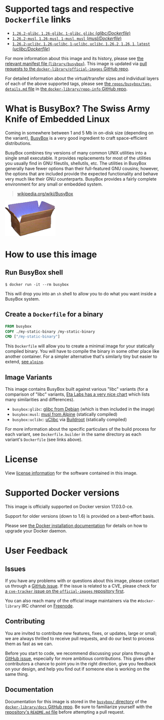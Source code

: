 # Supported tags and respective `Dockerfile` links

-	[`1.26.2-glibc`, `1.26-glibc`, `1-glibc`, `glibc` (*glibc/Dockerfile*)](https://github.com/docker-library/busybox/blob/dc7ac200409e8c5dc5c09ef26bfa82dbfec4605b/glibc/Dockerfile)
-	[`1.26.2-musl`, `1.26-musl`, `1-musl`, `musl` (*musl/Dockerfile*)](https://github.com/docker-library/busybox/blob/dc7ac200409e8c5dc5c09ef26bfa82dbfec4605b/musl/Dockerfile)
-	[`1.26.2-uclibc`, `1.26-uclibc`, `1-uclibc`, `uclibc`, `1.26.2`, `1.26`, `1`, `latest` (*uclibc/Dockerfile*)](https://github.com/docker-library/busybox/blob/dc7ac200409e8c5dc5c09ef26bfa82dbfec4605b/uclibc/Dockerfile)

For more information about this image and its history, please see [the relevant manifest file (`library/busybox`)](https://github.com/docker-library/official-images/blob/master/library/busybox). This image is updated via [pull requests to the `docker-library/official-images` GitHub repo](https://github.com/docker-library/official-images/pulls?q=label%3Alibrary%2Fbusybox).

For detailed information about the virtual/transfer sizes and individual layers of each of the above supported tags, please see [the `repos/busybox/tag-details.md` file](https://github.com/docker-library/repo-info/blob/master/repos/busybox/tag-details.md) in [the `docker-library/repo-info` GitHub repo](https://github.com/docker-library/repo-info).

# What is BusyBox? The Swiss Army Knife of Embedded Linux

Coming in somewhere between 1 and 5 Mb in on-disk size (depending on the variant), [BusyBox](http://www.busybox.net/) is a very good ingredient to craft space-efficient distributions.

BusyBox combines tiny versions of many common UNIX utilities into a single small executable. It provides replacements for most of the utilities you usually find in GNU fileutils, shellutils, etc. The utilities in BusyBox generally have fewer options than their full-featured GNU cousins; however, the options that are included provide the expected functionality and behave very much like their GNU counterparts. BusyBox provides a fairly complete environment for any small or embedded system.

> [wikipedia.org/wiki/BusyBox](https://en.wikipedia.org/wiki/BusyBox)

![logo](https://raw.githubusercontent.com/docker-library/docs/cc5d5e47fd7e0c57c9b8de4c1bfb6258e0dac85d/busybox/logo.png)

# How to use this image

## Run BusyBox shell

```console
$ docker run -it --rm busybox
```

This will drop you into an `sh` shell to allow you to do what you want inside a BusyBox system.

## Create a `Dockerfile` for a binary

```dockerfile
FROM busybox
COPY ./my-static-binary /my-static-binary
CMD ["/my-static-binary"]
```

This `Dockerfile` will allow you to create a minimal image for your statically compiled binary. You will have to compile the binary in some other place like another container. For a simpler alternative that's similarly tiny but easier to extend, [see `alpine`](https://hub.docker.com/_/alpine/).

## Image Variants

This image contains BusyBox built against various "libc" variants (for a comparison of "libc" variants, [Eta Labs has a very nice chart](http://www.etalabs.net/compare_libcs.html) which lists many similarities and differences).

-	`busybox:glibc`: [glibc from Debian](https://packages.debian.org/jessie/libc6) (which is then included in the image)
-	`busybox:musl`: [musl from Alpine](https://pkgs.alpinelinux.org/package/main/x86_64/musl) (statically compiled)
-	`busybox:uclibc`: [uClibc](https://uclibc.org) via [Buildroot](https://buildroot.org) (statically compiled)

For more information about the specific particulars of the build process for each variant, see `Dockerfile.builder` in the same directory as each variant's `Dockerfile` (see links above).

# License

View [license information](http://www.busybox.net/license.html) for the software contained in this image.

# Supported Docker versions

This image is officially supported on Docker version 17.03.0-ce.

Support for older versions (down to 1.6) is provided on a best-effort basis.

Please see [the Docker installation documentation](https://docs.docker.com/installation/) for details on how to upgrade your Docker daemon.

# User Feedback

## Issues

If you have any problems with or questions about this image, please contact us through a [GitHub issue](https://github.com/docker-library/busybox/issues). If the issue is related to a CVE, please check for [a `cve-tracker` issue on the `official-images` repository first](https://github.com/docker-library/official-images/issues?q=label%3Acve-tracker).

You can also reach many of the official image maintainers via the `#docker-library` IRC channel on [Freenode](https://freenode.net).

## Contributing

You are invited to contribute new features, fixes, or updates, large or small; we are always thrilled to receive pull requests, and do our best to process them as fast as we can.

Before you start to code, we recommend discussing your plans through a [GitHub issue](https://github.com/docker-library/busybox/issues), especially for more ambitious contributions. This gives other contributors a chance to point you in the right direction, give you feedback on your design, and help you find out if someone else is working on the same thing.

## Documentation

Documentation for this image is stored in the [`busybox/` directory](https://github.com/docker-library/docs/tree/master/busybox) of the [`docker-library/docs` GitHub repo](https://github.com/docker-library/docs). Be sure to familiarize yourself with the [repository's `README.md` file](https://github.com/docker-library/docs/blob/master/README.md) before attempting a pull request.
